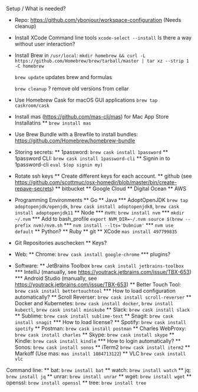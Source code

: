 Setup / What is needed?

* Repo: https://github.com/ybonjour/workspace-configuration (Needs cleanup)


* Install XCode Command line tools
	`xcode-select --install`
	Is there a way without user interaction?

* Install Brew
	in `/usr/local`: `mkdir homebrew && curl -L https://github.com/Homebrew/brew/tarball/master | tar xz --strip 1 -C homebrew`

	`brew update` updates brew and formulas

	`brew cleanup` ? remove old versions from cellar

* Use Homebrew Cask for macOS GUI applications
	`brew tap caskroom/cask`

* Install mas (https://github.com/mas-cli/mas) for Mac App Store Installatins
** `brew install mas`


* Use Brew Bundle with a Brewfile to install bundles:
	https://github.com/Homebrew/homebrew-bundle


* Storing secrets:
** 1password: `brew cask install 1password`
** 1password CLI: `brew cask install 1password-cli`
** Signin in to 1password-cli `eval $(op signin my)`


* Rotate ssh keys
	** Create different keys for each account.
	** github (see https://github.com/scottmuc/osx-homedir/blob/master/bin/create-repave-secrets)
	** bitbucket
	** Google Cloud
	** Digital Ocean
	** AWS


* Programming Environments
	** Go
	** Java
	*** AdoptOpenJDK `brew tap adoptopenjdk/openjdk`, `brew cask install adoptopenjdk8`, `brew cask install adoptopenjdk11`
	** Node
	*** nvm: `brew install nvm`
	*** `mkdir ~/.nvm`
	*** Add to bash_profile ```
  		export NVM_DIR=~/.nvm
		source $(brew --prefix nvm)/nvm.sh
		```
	*** `nvm install --lts='Dubnium'`
	*** `nvm use default`
	** Python?
	** Ruby
	** git
	** XCode `mas install 497799835`


* Git Repositories auschecken
	** Keys?

* Web:
** Chrome: `brew cask install google-chrome`
*** plugins?


* Software:
** JetBrains Toolbox `brew cask install jetbrains-toolbox`
*** IntelliJ (manually, see https://youtrack.jetbrains.com/issue/TBX-653)
*** Android Studio (manually, see https://youtrack.jetbrains.com/issue/TBX-653)
** Better Touch Tool: `brew cask install bettertouchtool`
*** How to load configuration automatically?
** Scroll Reverser: `brew cask install scroll-reverser`
** Docker and Kubernetes: `brew cask install docker`, `brew install kubectl`, `brew cask install minikube`
** Slack: `brew cask install slack`
** Sublime: `brew cask install sublime-text`
** Snagit: `brew cask install snagit`
*** How to load license?
** Spotify: `brew cask install spotify`
** Postman: `brew cask install postman`
** Charles WebProxy: `brew cask install charles`
** Skype: `brew cask install skype`
** Kindle: `brew cask install kindle`
*** How to login automatically?
** Sonos: `brew cask install sonos`
** iTerm2 `brew cask install iterm2`
** Markoff (Use mas: `mas install 1084713122`)
** VLC `brew cask install vlc`


Command line:
** bat: `brew install bat`
** watch: `brew install watch`
** jq: `brew install jq`
** unrar: `brew install unrar`
** wget: `brew install wget`
** openssl: `brew install openssl`
** tree: `brew install tree`




